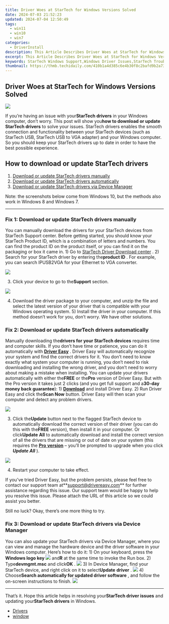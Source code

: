 ```yaml
---
title: Driver Woes at StarTech for Windows Versions Solved
date: 2024-07-03 21:52:23
updated: 2024-07-04 12:50:49
tags:
  - win11
  - win10
  - win7
categories:
  - DriverInstall
description: This Article Describes Driver Woes at StarTech for Windows Versions Solved
excerpt: This Article Describes Driver Woes at StarTech for Windows Versions Solved
keywords: StarTech Windows Support,Windows Driver Issues,StarTech Troubleshooting Guide,Windows Driver Solutions,StarTech Windows Compatibility,Windows Firmware Updates,StarTech Driver Support
thumbnail: https://thmb.techidaily.com/410b1a4d385c6e4b30f8c2bafd9b2a73f332bf6953f02a101819f0b8ffe4d954.jpg
---
```


## Driver Woes at StarTech for Windows Versions Solved

![](https://images.drivereasy.com/wp-content/uploads/2018/07/img_5b4eac40299cf.jpg)

 If you’re having an issue with your**StarTech drivers** in your Windows computer, don’t worry. This post will show you**how to download or update StarTech drivers** to solve your issues.  StarTech drivers enables the smooth connection and functionality between your StarTech devices (such as StarTech USB, StarTech USB to VGA adapter) and your Windows computer. So you should keep your StarTech drivers up to date in order to have the best possible experience.

## How to download or update StarTech drivers

1. [Download or update StarTech drivers manually](#Fix1)
2. [Download or update StarTech drivers automatically](#Fix2)
3. [Download or update StarTech drivers via Device Manager](#Fix3)

 Note: the screenshots below come from Windows 10, but the methods also work in Windows 8 and Windows 7.

---

###  Fix 1: Download or update StarTech drivers manually

 You can manually download the drivers for your StarTech devices from StarTech Support center.  Before getting started, you should know your StarTech Product ID, which is a combination of letters and numbers. You can find the product ID on the product itself, or you can find it on the packaging or box it came in.  1) Go to [StarTech Driver Download center](https://www.startech.com/support/) .  2) Search for your StarTech driver by entering the**product ID** . For example, you can search  IPUSB2VGA for your Ethernet to VGA converter.

![](https://images.drivereasy.com/wp-content/uploads/2018/07/img_5b4ead386f0f2.jpg)

 3) Click your device to go to the**Support** section.

![](https://images.drivereasy.com/wp-content/uploads/2018/07/img_5b4ead6da6886.jpg)

 4) Download the driver package to your computer, and unzip the file and select the latest version of your driver that is compatible with your Windows operating system. 5) Install the driver in your computer.  If this method doesn’t work for you, don’t worry. We have other solutions.

### Fix 2: Download or update StarTech drivers automatically

 Manually downloading the**drivers for your StarTech devices** requires time and computer skills. If you don’t have time or patience, you can do it automatically with **[Driver Easy](https://tools.techidaily.com/drivereasy/download/)**  .  Driver Easy will automatically recognize your system and find the correct drivers for it. You don’t need to know exactly what system your computer is running, you don’t need to risk downloading and installing the wrong driver, and you don’t need to worry about making a mistake when installing.  You can update your drivers automatically with either the**FREE** or the**Pro** version of Driver Easy. But with the Pro version it takes just 2 clicks (and you get full support and a**30-day money back guarantee**):  1) **[Download](https://tools.techidaily.com/drivereasy/download/)**  and install Driver Easy.  2) Run Driver Easy and click the**Scan Now** button. Driver Easy will then scan your computer and detect any problem drivers.

![](https://images.drivereasy.com/wp-content/uploads/2018/07/img_5b4eaf44ca031.jpg)

 3) Click the**Update** button next to the flagged StarTech device to automatically download the correct version of their driver (you can do this with the**FREE** version), then install it in your computer.  Or click**Update** **All** to automatically download and install the correct version of all the drivers that are missing or out of date on your system (this requires the [**Pro** **version**](https://tools.techidaily.com/drivereasy/download/) – you’ll be prompted to upgrade when you click **_Update All_** ).

![](https://images.drivereasy.com/wp-content/uploads/2018/07/img_5b4eb1053ba58.jpg)

4) Restart your computer to take effect.

 If you’ve tried Driver Easy, but the problem persists, please feel free to contact our support team at**<support@drivereasy.com>** for further assistance regarding this issue. Our support team would be happy to help you resolve this issue. Please attach the URL of this article so we could assist you better.

  Still no luck? Okay, there’s one more thing to try.

### Fix 3: Download or update StarTech drivers via Device Manager

 You can also update your StarTech drivers via Device Manager, where you can view and manage the hardware device and the driver software in your Windows computer. Here’s how to do it:  1) On your keyboard, press the **Windows logo key ![](https://images.drivereasy.com/wp-content/uploads/2017/09/img_59b0b16974940.png)**  and**R** at the same time to invoke the Run box.  2) Type**devmgmt.msc** and click**OK** . ![](https://images.drivereasy.com/wp-content/uploads/2018/06/img_5b1f85504ee6f.jpg)  3) In Device Manager, find your StarTech device, and right click on it to select**Update** **driver** . ![](https://images.drivereasy.com/wp-content/uploads/2018/06/img_5b17a789b323b.png)  4) Choose**Search automatically for updated driver software** , and follow the on-screen instructions to finish. ![](https://images.drivereasy.com/wp-content/uploads/2018/07/img_5b42dc1c9e9af.png)

---

 That’s it. Hope this article helps in resolving your**StarTech driver issues** and updating your**StarTech drivers** in Windows.

* [Drivers](https://tools.techidaily.com/drivereasy/download/)
* [window](https://store.drivereasy.com/order/cart.php?PRODS=4731822&QTY=1&AFFILIATE=108875)

<ins class="adsbygoogle"
     style="display:block"
     data-ad-format="autorelaxed"
     data-ad-client="ca-pub-7571918770474297"
     data-ad-slot="1223367746"></ins>



<ins class="adsbygoogle"
     style="display:block"
     data-ad-client="ca-pub-7571918770474297"
     data-ad-slot="8358498916"
     data-ad-format="auto"
     data-full-width-responsive="true"></ins>
